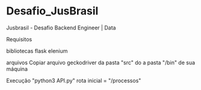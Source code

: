 # Desafio_JusBrasil
Jusbrasil - Desafio Backend Engineer | Data

Requisitos

bibliotecas
flask
elenium

arquivos
Copiar arquivo geckodriver da pasta "src" do a pasta "/bin" de sua máquina

Execução
"python3 API.py"
rota inicial = "/processos"
